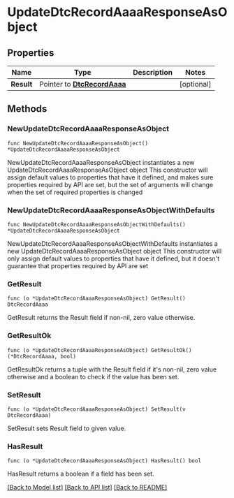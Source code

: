# UpdateDtcRecordAaaaResponseAsObject

## Properties

Name | Type | Description | Notes
------------ | ------------- | ------------- | -------------
**Result** | Pointer to [**DtcRecordAaaa**](DtcRecordAaaa.md) |  | [optional] 

## Methods

### NewUpdateDtcRecordAaaaResponseAsObject

`func NewUpdateDtcRecordAaaaResponseAsObject() *UpdateDtcRecordAaaaResponseAsObject`

NewUpdateDtcRecordAaaaResponseAsObject instantiates a new UpdateDtcRecordAaaaResponseAsObject object
This constructor will assign default values to properties that have it defined,
and makes sure properties required by API are set, but the set of arguments
will change when the set of required properties is changed

### NewUpdateDtcRecordAaaaResponseAsObjectWithDefaults

`func NewUpdateDtcRecordAaaaResponseAsObjectWithDefaults() *UpdateDtcRecordAaaaResponseAsObject`

NewUpdateDtcRecordAaaaResponseAsObjectWithDefaults instantiates a new UpdateDtcRecordAaaaResponseAsObject object
This constructor will only assign default values to properties that have it defined,
but it doesn't guarantee that properties required by API are set

### GetResult

`func (o *UpdateDtcRecordAaaaResponseAsObject) GetResult() DtcRecordAaaa`

GetResult returns the Result field if non-nil, zero value otherwise.

### GetResultOk

`func (o *UpdateDtcRecordAaaaResponseAsObject) GetResultOk() (*DtcRecordAaaa, bool)`

GetResultOk returns a tuple with the Result field if it's non-nil, zero value otherwise
and a boolean to check if the value has been set.

### SetResult

`func (o *UpdateDtcRecordAaaaResponseAsObject) SetResult(v DtcRecordAaaa)`

SetResult sets Result field to given value.

### HasResult

`func (o *UpdateDtcRecordAaaaResponseAsObject) HasResult() bool`

HasResult returns a boolean if a field has been set.


[[Back to Model list]](../README.md#documentation-for-models) [[Back to API list]](../README.md#documentation-for-api-endpoints) [[Back to README]](../README.md)


